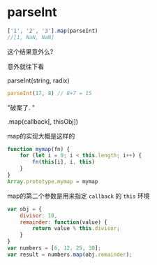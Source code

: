 #  parseInt

``` js
['1', '2', '3'].map(parseInt)
//[1, NaN, NaN]
```

这个结果意外么? 

意外就往下看

parseInt(string, radix)

``` js
parseInt(17, 8) // 8+7 = 15
```

"破案了. "

.map(callback[, thisObj])

map的实现大概是这样的

``` js
function mymap(fn) {
    for (let i = 0; i < this.length; i++) {
        fn(this[i], i, this)
    }
}
Array.prototype.mymap = mymap
```

map的第二个参数是用来指定 `callback` 的 `this` 环境

``` js
var obj = {
    divisor: 10,
    remainder: function(value) {
        return value % this.divisor;
    }
}
var numbers = [6, 12, 25, 30];
var result = numbers.map(obj.remainder);
```

